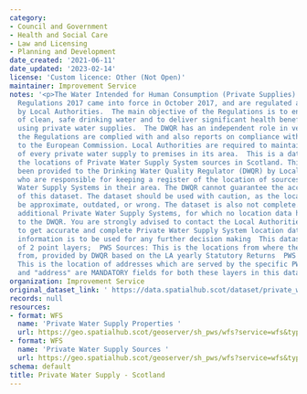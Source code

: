 ```yaml
---
category:
- Council and Government
- Health and Social Care
- Law and Licensing
- Planning and Development
date_created: '2021-06-11'
date_updated: '2023-02-14'
license: 'Custom licence: Other (Not Open)'
maintainer: Improvement Service
notes: '<p>The Water Intended for Human Consumption (Private Supplies) (Scotland)
  Regulations 2017 came into force in October 2017, and are regulated and enforced
  by Local Authorities.  The main objective of the Regulations is to ensure the provision
  of clean, safe drinking water and to deliver significant health benefits to those
  using private water supplies.  The DWQR has an independent role in verifying that
  the Regulations are complied with and also reports on compliance with the Regulations
  to the European Commission. Local Authorities are required to maintain a register
  of every private water supply to premises in its area.  This is a dataset containing
  the locations of Private Water Supply System sources in Scotland. This dataset has
  been provided to the Drinking Water Quality Regulator (DWQR) by Local Authorities,
  who are responsible for keeping a register of the location of sources for Private
  Water Supply Systems in their area. The DWQR cannot guarantee the accuracy or completeness
  of this dataset. The dataset should be used with caution, as the locations can often
  be approximate, outdated, or wrong. The dataset is also not complete. There are
  additional Private Water Supply Systems, for which no location data has been provided
  to the DWQR. You are strongly advised to contact the Local Authorities themselves
  to get accurate and complete Private Water Supply System location data, if this
  information is to be used for any further decision making  This dataset consists
  of 2 point layers;  PWS Sources: This is the locations from where the PWS originates
  from, provided by DWQR based on the LA yearly Statutory Returns  PWS properties:
  This is the location of addresses which are served by the specific PWS source.  "UPRN"
  and "address" are MANDATORY fields for both these layers in this dataset.</p>'
organization: Improvement Service
original_dataset_link: ' https://data.spatialhub.scot/dataset/private_water_supply-is'
records: null
resources:
- format: WFS
  name: 'Private Water Supply Properties '
  url: https://geo.spatialhub.scot/geoserver/sh_pws/wfs?service=wfs&typeName=sh_pws:pub_pwsp
- format: WFS
  name: 'Private Water Supply Sources '
  url: https://geo.spatialhub.scot/geoserver/sh_pws/wfs?service=wfs&typeName=sh_pws:pub_pwss
schema: default
title: Private Water Supply - Scotland
---
```

